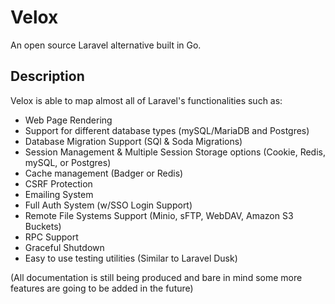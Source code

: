 # Velox

An open source Laravel alternative built in Go.

## Description

Velox is able to map almost all of Laravel's functionalities such as:

- Web Page Rendering
- Support for different database types (mySQL/MariaDB and Postgres)
- Database Migration Support (SQl & Soda Migrations)
- Session Management & Multiple Session Storage options (Cookie, Redis, mySQL, or Postgres)
- Cache management (Badger or Redis)
- CSRF Protection
- Emailing System
- Full Auth System (w/SSO Login Support)
- Remote File Systems Support (Minio, sFTP, WebDAV, Amazon S3 Buckets)
- RPC Support
- Graceful Shutdown
- Easy to use testing utilities (Similar to Laravel Dusk)

(All documentation is still being produced and bare in mind some more features are going to be added in the future)
